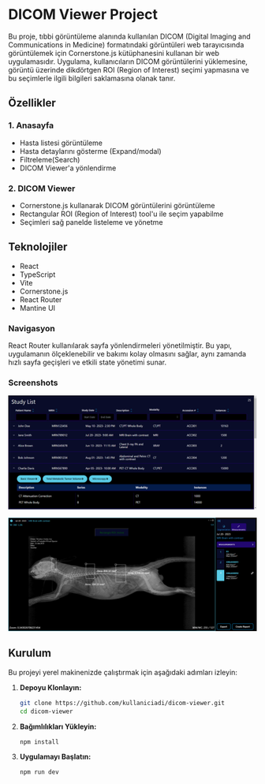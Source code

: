 # DICOM Viewer Project

Bu proje, tıbbi görüntüleme alanında kullanılan DICOM (Digital Imaging and Communications in Medicine) formatındaki görüntüleri web tarayıcısında görüntülemek için Cornerstone.js kütüphanesini kullanan bir web uygulamasıdır. Uygulama, kullanıcıların DICOM görüntülerini yüklemesine, görüntü üzerinde dikdörtgen ROI (Region of Interest) seçimi yapmasına ve bu seçimlerle ilgili bilgileri saklamasına olanak tanır.


## Özellikler

### 1. Anasayfa
- Hasta listesi görüntüleme 
- Hasta detaylarını gösterme (Expand/modal)
- Filtreleme(Search)
- DICOM Viewer'a yönlendirme

### 2. DICOM Viewer
- Cornerstone.js kullanarak DICOM görüntülerini görüntüleme
- Rectangular ROI (Region of Interest) tool'u ile seçim yapabilme
- Seçimleri sağ panelde listeleme ve yönetme

## Teknolojiler

- React
- TypeScript
- Vite
- Cornerstone.js
- React Router
- Mantine UI

### Navigasyon
React Router kullanılarak sayfa yönlendirmeleri yönetilmiştir.
Bu yapı, uygulamanın ölçeklenebilir ve bakımı kolay olmasını sağlar, aynı zamanda hızlı sayfa geçişleri ve etkili state yönetimi sunar.

### Screenshots

![App Screenshot](https://github.com/haticesaike/dicomViewer/blob/main/src/assets/chrome_wkOs4kTs2A.png?raw=true)

![App Screenshot](https://github.com/haticesaike/dicomViewer/blob/main/src/assets/chrome_ke6Ixn3nx5.png?raw=true)



## Kurulum

Bu projeyi yerel makinenizde çalıştırmak için aşağıdaki adımları izleyin:

1. **Depoyu Klonlayın:**

   ```bash
   git clone https://github.com/kullaniciadi/dicom-viewer.git
   cd dicom-viewer

2. **Bağımlılıkları Yükleyin:**

   ```bash
   npm install

3. **Uygulamayı Başlatın:**

      ```bash
      npm run dev

